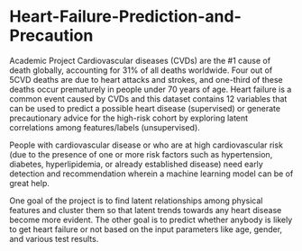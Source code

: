 # Heart-Failure-Prediction-and-Precaution
Academic Project
Cardiovascular diseases (CVDs) are the #1 cause of death globally, accounting for 31% of all deaths worldwide. Four out of 5CVD deaths are due to heart attacks and strokes, and one-third of these deaths occur prematurely in people under 70 years of age. Heart failure is a common event caused by CVDs and this dataset contains 12 variables that can be used to predict a possible heart disease (supervised) or generate precautionary advice for the high-risk cohort by exploring latent correlations among features/labels (unsupervised).

People with cardiovascular disease or who are at high cardiovascular risk (due to the presence of one or more risk factors such as hypertension, diabetes, hyperlipidemia, or already established disease) need early detection and recommendation wherein a machine learning model can be of great help.

One goal of the project is to find latent relationships among physical features and cluster them so that latent trends towards any heart disease become more evident. The other goal is to predict whether anybody is likely to get heart failure or not based on the input parameters like age, gender, and various test results.
